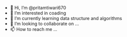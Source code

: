- 👋 Hi, I’m @pritamtiwari670
- 👀 I’m interested in coading
- 🌱 I’m currently learning data structure and algorithms
- 💞️ I’m looking to collaborate on ...
- 📫 How to reach me ...

<!---
pritamtiwari670/pritamtiwari670 is a ✨ special ✨ repository because its `README.md` (this file) appears on your GitHub profile.
You can click the Preview link to take a look at your changes.
--->
